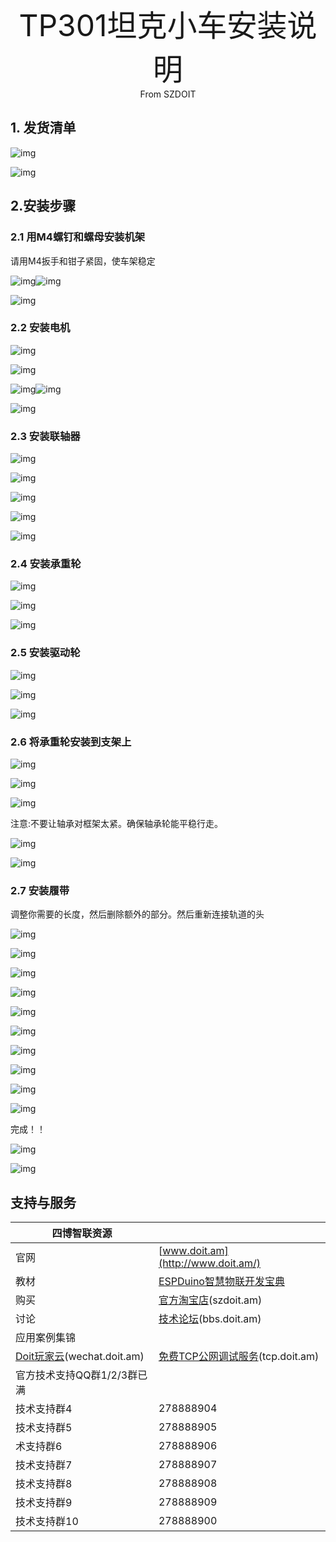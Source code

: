 <center><font size=10> TP301坦克小车安装说明 </center></font>
<center> From SZDOIT</center>

## 1. 发货清单

![img](https://github.com/SmartArduino/zhdocs/raw/master/zhSmartCAR/TP_Series/TP301/wps1.jpg) 

![img](https://github.com/SmartArduino/zhdocs/raw/master/zhSmartCAR/TP_Series/TP301/wps2.jpg) 

## 2.安装步骤

### 2.1 用M4螺钉和螺母安装机架

请用M4扳手和钳子紧固，使车架稳定

![img](https://github.com/SmartArduino/zhdocs/raw/master/zhSmartCAR/TP_Series/TP301/wps3.jpg)![img](https://github.com/SmartArduino/zhdocs/raw/master/zhSmartCAR/TP_Series/TP301/wps4.jpg) 

![img](https://github.com/SmartArduino/zhdocs/raw/master/zhSmartCAR/TP_Series/TP301/wps5.jpg) 

### 2.2 安装电机

![img](https://github.com/SmartArduino/zhdocs/raw/master/zhSmartCAR/TP_Series/TP301/wps6.jpg) 

![img](https://github.com/SmartArduino/zhdocs/raw/master/zhSmartCAR/TP_Series/TP301/wps7.jpg) 

![img](https://github.com/SmartArduino/zhdocs/raw/master/zhSmartCAR/TP_Series/TP301/wps8.jpg)![img](https://github.com/SmartArduino/zhdocs/raw/master/zhSmartCAR/TP_Series/TP301/wps9.jpg) 

![img](https://github.com/SmartArduino/zhdocs/raw/master/zhSmartCAR/TP_Series/TP301/wps10.jpg) 

### 2.3 安装联轴器

![img](https://github.com/SmartArduino/zhdocs/raw/master/zhSmartCAR/TP_Series/TP301/wps11.jpg) 

![img](https://github.com/SmartArduino/zhdocs/raw/master/zhSmartCAR/TP_Series/TP301/wps12.jpg) 

![img](https://github.com/SmartArduino/zhdocs/raw/master/zhSmartCAR/TP_Series/TP301/wps13.jpg) 

![img](https://github.com/SmartArduino/zhdocs/raw/master/zhSmartCAR/TP_Series/TP301/wps14.jpg) 

![img](https://github.com/SmartArduino/zhdocs/raw/master/zhSmartCAR/TP_Series/TP301/wps15.jpg) 

### 2.4 安装承重轮

![img](https://github.com/SmartArduino/zhdocs/raw/master/zhSmartCAR/TP_Series/TP301/wps16.jpg) 

![img](https://github.com/SmartArduino/zhdocs/raw/master/zhSmartCAR/TP_Series/TP301/wps17.jpg) 

![img](https://github.com/SmartArduino/zhdocs/raw/master/zhSmartCAR/TP_Series/TP301/wps18.jpg) 

### 2.5 安装驱动轮

![img](https://github.com/SmartArduino/zhdocs/raw/master/zhSmartCAR/TP_Series/TP301/wps19.jpg) 

![img](https://github.com/SmartArduino/zhdocs/raw/master/zhSmartCAR/TP_Series/TP301/wps20.jpg) 

![img](https://github.com/SmartArduino/zhdocs/raw/master/zhSmartCAR/TP_Series/TP301/wps21.jpg) 

###  2.6 将承重轮安装到支架上

![img](https://github.com/SmartArduino/zhdocs/raw/master/zhSmartCAR/TP_Series/TP301/wps22.jpg) 

![img](https://github.com/SmartArduino/zhdocs/raw/master/zhSmartCAR/TP_Series/TP301/wps23.jpg) 

![img](https://github.com/SmartArduino/zhdocs/raw/master/zhSmartCAR/TP_Series/TP301/wps24.jpg) 

注意:不要让轴承对框架太紧。确保轴承轮能平稳行走。

![img](https://github.com/SmartArduino/zhdocs/raw/master/zhSmartCAR/TP_Series/TP301/wps25.jpg) 

![img](https://github.com/SmartArduino/zhdocs/raw/master/zhSmartCAR/TP_Series/TP301/wps26.jpg) 

###  2.7 安装履带

调整你需要的长度，然后删除额外的部分。然后重新连接轨道的头

![img](https://github.com/SmartArduino/zhdocs/raw/master/zhSmartCAR/TP_Series/TP301/wps27.jpg) 

![img](https://github.com/SmartArduino/zhdocs/raw/master/zhSmartCAR/TP_Series/TP301/wps28.jpg) 

![img](https://github.com/SmartArduino/zhdocs/raw/master/zhSmartCAR/TP_Series/TP301/wps29.jpg) 

![img](https://github.com/SmartArduino/zhdocs/raw/master/zhSmartCAR/TP_Series/TP301/wps30.jpg) 

![img](https://github.com/SmartArduino/zhdocs/raw/master/zhSmartCAR/TP_Series/TP301/wps31.jpg) 

 

![img](https://github.com/SmartArduino/zhdocs/raw/master/zhSmartCAR/TP_Series/TP301/wps32.jpg) 

![img](https://github.com/SmartArduino/zhdocs/raw/master/zhSmartCAR/TP_Series/TP301/wps33.jpg) 

![img](https://github.com/SmartArduino/zhdocs/raw/master/zhSmartCAR/TP_Series/TP301/wps34.jpg) 

![img](https://github.com/SmartArduino/zhdocs/raw/master/zhSmartCAR/TP_Series/TP301/wps35.jpg) 

![img](https://github.com/SmartArduino/zhdocs/raw/master/zhSmartCAR/TP_Series/TP301/wps36.jpg) 

完成！！

![img](https://github.com/SmartArduino/zhdocs/raw/master/zhSmartCAR/TP_Series/TP301/wps37.jpg) 

![img](https://github.com/SmartArduino/zhdocs/raw/master/zhSmartCAR/TP_Series/TP301/wps38.jpg) 

## 支持与服务

| 四博智联资源                                        |                                                              |
| --------------------------------------------------- | ------------------------------------------------------------ |
| 官网                                                | [www.doit.am](http://www.doit.am/)                           |
| 教材                                                | [ESPDuino智慧物联开发宝典](https://item.taobao.com/item.htm?spm=a1z10.3-c.w4002-7420449993.9.Bgp1Ll&id=520583000610) |
| 购买                                                | [官方淘宝店](https://szdoit.taobao.com/)(szdoit.am)          |
| 讨论                                                | [技术论坛](http://bbs.doit.am/forum.php)(bbs.doit.am)        |
| 应用案例集锦                                        |                                                              |
| [Doit玩家云](http://wechat.doit.am)(wechat.doit.am) | [免费TCP公网调试服务](http://tcp.doit.am)(tcp.doit.am)       |
| 官方技术支持QQ群1/2/3群已满                         |                                                              |
| 技术支持群4                                         | 278888904                                                    |
| 技术支持群5                                         | 278888905                                                    |
| 术支持群6                                           | 278888906                                                    |
| 技术支持群7                                         | 278888907                                                    |
| 技术支持群8                                         | 278888908                                                    |
| 技术支持群9                                         | 278888909                                                    |
| 技术支持群10                                        | 278888900                                                    |